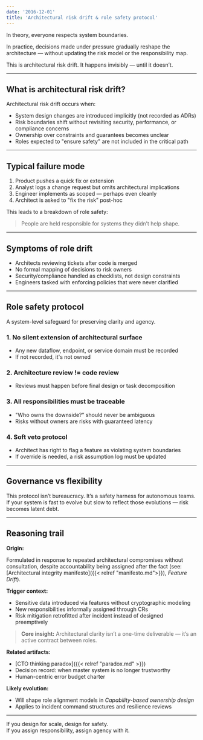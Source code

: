```yaml
---
date: '2016-12-01'
title: 'Architectural risk drift & role safety protocol'
---
```


In theory, everyone respects system boundaries.  

In practice, decisions made under pressure gradually reshape the architecture — without updating the risk model or the responsibility map.

This is architectural risk drift. It happens invisibly — until it doesn’t.

---

## What is architectural risk drift?

Architectural risk drift occurs when:

- System design changes are introduced implicitly (not recorded as ADRs)
- Risk boundaries shift without revisiting security, performance, or compliance concerns
- Ownership over constraints and guarantees becomes unclear
- Roles expected to "ensure safety" are not included in the critical path

---

## Typical failure mode

1. Product pushes a quick fix or extension
2. Analyst logs a change request but omits architectural implications
3. Engineer implements as scoped — perhaps even cleanly
4. Architect is asked to "fix the risk” post-hoc

This leads to a breakdown of role safety:  

> People are held responsible for systems they didn’t help shape.

---

## Symptoms of role drift

- Architects reviewing tickets after code is merged  
- No formal mapping of decisions to risk owners  
- Security/compliance handled as checklists, not design constraints  
- Engineers tasked with enforcing policies that were never clarified

---

## Role safety protocol

A system-level safeguard for preserving clarity and agency.

### 1. No silent extension of architectural surface

   - Any new dataflow, endpoint, or service domain must be recorded
   - If not recorded, it's not owned

### 2. Architecture review != code review

   - Reviews must happen before final design or task decomposition

### 3. All responsibilities must be traceable

   - "Who owns the downside?” should never be ambiguous  
   - Risks without owners are risks with guaranteed latency

### 4. Soft veto protocol

   - Architect has right to flag a feature as violating system boundaries
   - If override is needed, a risk assumption log must be updated

---

## Governance vs flexibility

This protocol isn’t bureaucracy. It’s a safety harness for autonomous teams. If your system is fast to evolve but slow to reflect those evolutions — risk becomes latent debt.

---

## Reasoning trail

**Origin:**  

Formulated in response to repeated architectural compromises without consultation, despite accountability being assigned after the fact (see: [Architectural integrity manifesto]({{< relref "manifesto.md">}}), *Feature Drift*).

**Trigger context:**

- Sensitive data introduced via features without cryptographic modeling  
- New responsibilities informally assigned through CRs  
- Risk mitigation retrofitted after incident instead of designed preemptively

> **Core insight:** Architectural clarity isn’t a one-time deliverable — it’s an active contract between roles.

**Related artifacts:**

- [CTO thinking paradox]({{< relref "paradox.md" >}})
- Decision record: when master system is no longer trustworthy
- Human-centric error budget charter

**Likely evolution:**

- Will shape role alignment models in *Capability-based ownership design*
- Applies to incident command structures and resilience reviews

---

If you design for scale, design for safety.  
If you assign responsibility, assign agency with it.
